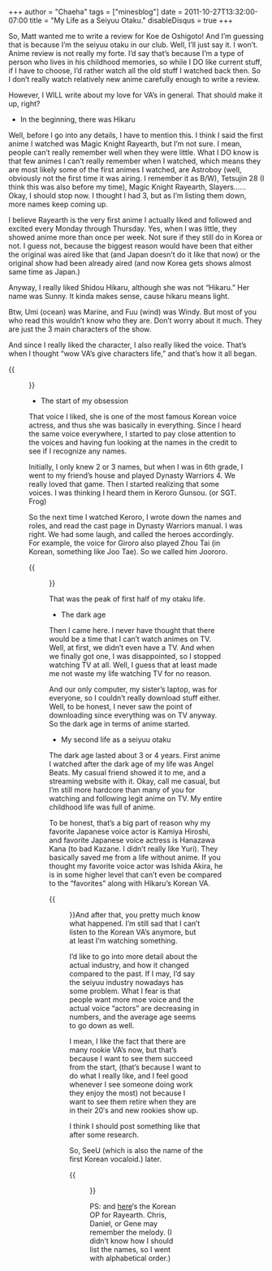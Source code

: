 +++
author = "Chaeha"
tags = ["minesblog"]
date = 2011-10-27T13:32:00-07:00
title = "My Life as a Seiyuu Otaku."
disableDisqus = true
+++

So, Matt wanted me to write a review for Koe de Oshigoto! And I’m guessing that is because I’m the seiyuu otaku in our club. Well, I’ll just say it. I won’t. Anime review is not really my forte. I’d say that’s because I’m a type of person who lives in his childhood memories, so while I DO like current stuff, if I have to choose, I’d rather watch all the old stuff I watched back then. So I don’t really watch relatively new anime carefully enough to write a review.

However, I WILL write about my love for VA’s in general. That should make it up, right?

<!--more-->

- In the beginning, there was Hikaru

Well, before I go into any details, I have to mention this. I think I said the first anime I watched was Magic Knight Rayearth, but I’m not sure. I mean, people can’t really remember well when they were little. What I DO know is that few animes I can’t really remember when I watched, which means they are most likely some of the first animes I watched, are Astroboy (well, obviously not the first time it was airing. I remember it as B/W), Tetsujin 28 (I think this was also before my time), Magic Knight Rayearth, Slayers…… Okay, I should stop now. I thought I had 3, but as I’m listing them down, more names keep coming up.

I believe Rayearth is the very first anime I actually liked and followed and excited every Monday through Thursday. Yes, when I was little, they showed anime more than once per week. Not sure if they still do in Korea or not. I guess not, because the biggest reason would have been that either the original was aired like that (and Japan doesn’t do it like that now) or the original show had been already aired (and now Korea gets shows almost same time as Japan.)

Anyway, I really liked Shidou Hikaru, although she was not “Hikaru.” Her name was Sunny. It kinda makes sense, cause hikaru means light.

Btw, Umi (ocean) was Marine, and Fuu (wind) was Windy. But most of you who read this wouldn’t know who they are. Don’t worry about it much. They are just the 3 main characters of the show.

And since I really liked the character, I also really liked the voice. That’s when I thought “wow VA’s give characters life,” and that’s how it all began.

{{<figure src="http://minesblog.com/anime/files/2011/10/b092c3f1966eac11dfc7fb371c8cfa2e412fed5a-236x300.jpg" link="http://minesblog.com/anime/files/2011/10/b092c3f1966eac11dfc7fb371c8cfa2e412fed5a.jpg" caption="Since the day I &#34;met&#34; Hikaru, I can&#39;t resist pink hair/braid." width="236" height="300">}}

- The start of my obsession

That voice I liked, she is one of the most famous Korean voice actress, and thus she was basically in everything. Since I heard the same voice everywhere, I started to pay close attention to the voices and having fun looking at the names in the credit to see if I recognize any names.

Initially, I only knew 2 or 3 names, but when I was in 6th grade, I went to my friend’s house and played Dynasty Warriors 4. We really loved that game. Then I started realizing that some voices. I was thinking I heard them in Keroro Gunsou. (or SGT. Frog)

So the next time I watched Keroro, I wrote down the names and roles, and read the cast page in Dynasty Warriors manual. I was right. We had some laugh, and called the heroes accordingly. For example, the voice for Giroro also played Zhou Tai (in Korean, something like Joo Tae). So we called him Joororo.

{{<figure src="http://minesblog.com/anime/files/2011/10/0bdad556f2424a4d19ee9439cb92a2f4.jpg" link="http://minesblog.com/anime/files/2011/10/0bdad556f2424a4d19ee9439cb92a2f4.jpg" caption="Meanwhile in Japan......" width="300" height="300">}}

That was the peak of first half of my otaku life.

- The dark age

Then I came here. I never have thought that there would be a time that I can’t watch animes on TV. Well, at first, we didn’t even have a TV. And when we finally got one, I was disappointed, so I stopped watching TV at all. Well, I guess that at least made me not waste my life watching TV for no reason.

And our only computer, my sister’s laptop, was for everyone, so I couldn’t really download stuff either. Well, to be honest, I never saw the point of downloading since everything was on TV anyway. So the dark age in terms of anime started.

- My second life as a seiyuu otaku

The dark age lasted about 3 or 4 years. First anime I watched after the dark age of my life was Angel Beats. My casual friend showed it to me, and a streaming website with it. Okay, call me casual, but I’m still more hardcore than many of you for watching and following legit anime on TV. My entire childhood life was full of anime.

To be honest, that’s a big part of reason why my favorite Japanese voice actor is Kamiya Hiroshi, and favorite Japanese voice actress is Hanazawa Kana (to bad Kazane. I didn’t really like Yuri). They basically saved me from a life without anime. If you thought my favorite voice actor was Ishida Akira, he is in some higher level that can’t even be compared to the “favorites” along with Hikaru’s Korean VA.

{{<figure src="http://minesblog.com/anime/files/2011/10/E-HARO-Raws-Angel-Beats-01-BD-1280x720-h264-Vorbis-19B1A9DA.mkv_snapshot_04.48_2011.10.27_13.14.39-1024x576.jpg" link="http://minesblog.com/anime/files/2011/10/E-HARO-Raws-Angel-Beats-01-BD-1280x720-h264-Vorbis-19B1A9DA.mkv_snapshot_04.48_2011.10.27_13.14.39.jpg" caption="&#34;I&#39;m not an angel.&#34; Oh, but you are!" width="512" height="288">}}And after that, you pretty much know what happened. I’m still sad that I can’t listen to the Korean VA’s anymore, but at least I’m watching something.

I’d like to go into more detail about the actual industry, and how it changed compared to the past. If I may, I’d say the seiyuu industry nowadays has some problem. What I fear is that people want more moe voice and the actual voice “actors” are decreasing in numbers, and the average age seems to go down as well.

I mean, I like the fact that there are many rookie VA’s now, but that’s because I want to see them succeed from the start, (that’s because I want to do what I really like, and I feel good whenever I see someone doing work they enjoy the most) not because I want to see them retire when they are in their 20′s and new rookies show up.

I think I should post something like that after some research.

So, SeeU (which is also the name of the first Korean vocaloid.) later.

{{<figure src="http://minesblog.com/anime/files/2011/10/ca37726cb29b6cbb58723bca7d55bc2e7f401793-653x1024.jpg" link="http://minesblog.com/anime/files/2011/10/ca37726cb29b6cbb58723bca7d55bc2e7f401793.jpg" caption="By the way, here&#39;s SeeU" width="448" height="702">}}

PS: and [here](http://www.youtube.com/watch?v=cRRpswNgemM&fmt=22)‘s the Korean OP for Rayearth. Chris, Daniel, or Gene may remember the melody. (I didn’t know how I should list the names, so I went with alphabetical order.)
